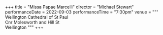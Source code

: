 +++
title = "Missa Papae Marcelli"
director = "Michael Stewart"
performanceDate = 2022-09-03
performanceTime = "7:30pm"
venue = """
Wellington Cathedral of St Paul  
Cnr Molesworth and Hill St  
Wellington
"""
+++


